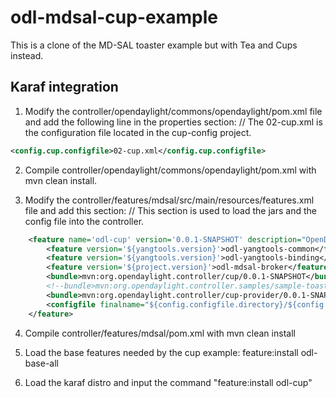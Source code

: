 odl-mdsal-cup-example
=====================

This is a clone of the MD-SAL toaster example but with Tea and Cups instead.

## Karaf integration

1. Modify the controller/opendaylight/commons/opendaylight/pom.xml file and add the following line in the properties section:
// The 02-cup.xml is the configuration file located in the cup-config project.
```xml
<config.cup.configfile>02-cup.xml</config.cup.configfile>
```

2. Compile controller/opendaylight/commons/opendaylight/pom.xml with mvn clean install.

3. Modify the controller/features/mdsal/src/main/resources/features.xml file and add this section:
// This section is used to load the jars and the config file into the controller.
```xml
    <feature name='odl-cup' version='0.0.1-SNAPSHOT' description="OpenDaylight :: Cup">
        <feature version='${yangtools.version}'>odl-yangtools-common</feature>
        <feature version='${yangtools.version}'>odl-yangtools-binding</feature>
        <feature version='${project.version}'>odl-mdsal-broker</feature>
        <bundle>mvn:org.opendaylight.controller/cup/0.0.1-SNAPSHOT</bundle>
        <!--bundle>mvn:org.opendaylight.controller.samples/sample-toaster-consumer/${project.version}</bundle-->
        <bundle>mvn:org.opendaylight.controller/cup-provider/0.0.1-SNAPSHOT</bundle>
        <configfile finalname="${config.configfile.directory}/${config.cup.configfile}">mvn:org.opendaylight.controller/cup-config/0.0.1-SNAPSHOT/xml/config</configfile>
    </feature>
```
4. Compile controller/features/mdsal/pom.xml with mvn clean install

5. Load the base features needed by the cup example: feature:install odl-base-all

6. Load the karaf distro and input the command "feature:install odl-cup"
